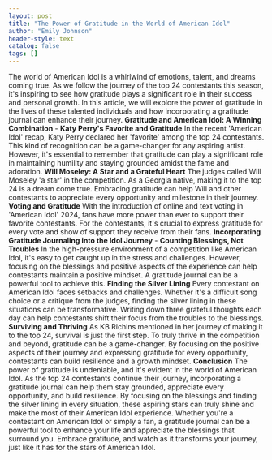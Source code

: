 ```yaml
---
layout: post
title: "The Power of Gratitude in the World of American Idol"
author: "Emily Johnson"
header-style: text
catalog: false
tags: []
---
```


The world of American Idol is a whirlwind of emotions, talent, and dreams coming true. As we follow the journey of the top 24 contestants this season, it's inspiring to see how gratitude plays a significant role in their success and personal growth. In this article, we will explore the power of gratitude in the lives of these talented individuals and how incorporating a gratitude journal can enhance their journey. **Gratitude and American Idol: A Winning Combination** - **Katy Perry's Favorite and Gratitude** In the recent 'American Idol' recap, Katy Perry declared her 'favorite' among the top 24 contestants. This kind of recognition can be a game-changer for any aspiring artist. However, it's essential to remember that gratitude can play a significant role in maintaining humility and staying grounded amidst the fame and adoration. **Will Moseley: A Star and a Grateful Heart** The judges called Will Moseley 'a star' in the competition. As a Georgia native, making it to the top 24 is a dream come true. Embracing gratitude can help Will and other contestants to appreciate every opportunity and milestone in their journey. **Voting and Gratitude** With the introduction of online and text voting in 'American Idol' 2024, fans have more power than ever to support their favorite contestants. For the contestants, it's crucial to express gratitude for every vote and show of support they receive from their fans. **Incorporating Gratitude Journaling into the Idol Journey** - **Counting Blessings, Not Troubles** In the high-pressure environment of a competition like American Idol, it's easy to get caught up in the stress and challenges. However, focusing on the blessings and positive aspects of the experience can help contestants maintain a positive mindset. A gratitude journal can be a powerful tool to achieve this. **Finding the Silver Lining** Every contestant on American Idol faces setbacks and challenges. Whether it's a difficult song choice or a critique from the judges, finding the silver lining in these situations can be transformative. Writing down three grateful thoughts each day can help contestants shift their focus from the troubles to the blessings. **Surviving and Thriving** As KB Richins mentioned in her journey of making it to the top 24, survival is just the first step. To truly thrive in the competition and beyond, gratitude can be a game-changer. By focusing on the positive aspects of their journey and expressing gratitude for every opportunity, contestants can build resilience and a growth mindset. **Conclusion** The power of gratitude is undeniable, and it's evident in the world of American Idol. As the top 24 contestants continue their journey, incorporating a gratitude journal can help them stay grounded, appreciate every opportunity, and build resilience. By focusing on the blessings and finding the silver lining in every situation, these aspiring stars can truly shine and make the most of their American Idol experience. Whether you're a contestant on American Idol or simply a fan, a gratitude journal can be a powerful tool to enhance your life and appreciate the blessings that surround you. Embrace gratitude, and watch as it transforms your journey, just like it has for the stars of American Idol.